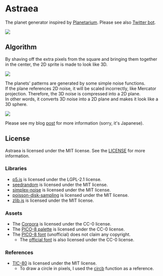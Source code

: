 # Astraea

The planet generator inspired by [Planetarium](https://managore.itch.io/planetarium). Please see also [Twitter bot](https://twitter.com/astraea_yk).

![](https://user-images.githubusercontent.com/59264002/81490997-a30c6d00-92c3-11ea-8263-d79388ff2dd6.png)

## Algorithm

By shaving off the extra pixels from the square and bringing them together in the center, the 2D sprite is made to look like 3D.

![](https://user-images.githubusercontent.com/59264002/81490999-a6075d80-92c3-11ea-999c-99a6f06e76b3.png)

The planets' patterns are generated by some simple noise functions.  
If the plane references 2D noise, it will be scaled incorrectly, like Mercator projection. Therefore, the 3D noise is compressed into a 2D plane.  
In other words, it converts 3D noise into a 2D plane and makes it look like a 3D sphere.

![](https://user-images.githubusercontent.com/59264002/81491000-a7d12100-92c3-11ea-9a43-158e6d914f3e.png)

Please see my blog [post](https://yurkth.hateblo.jp/entry/astraea-planet-generator) for more information (sorry, it's Japanese).

## License

Astraea is licensed under the MIT license. See the [LICENSE](https://github.com/yurkth/astraea/blob/master/LICENSE) for more information.

### Libraries

- [p5.js](https://github.com/processing/p5.js) is licensed under the LGPL-2.1 license.
- [seedrandom](https://github.com/davidbau/seedrandom) is licensed under the MIT license.
- [simplex-noise](https://github.com/jwagner/simplex-noise.js) is licensed under the MIT license.
- [poisson-disk-sampling](https://github.com/kchapelier/poisson-disk-sampling) is licensed under the MIT license.
- [zlib.js](https://github.com/imaya/zlib.js) is licensed under the MIT license.

### Assets

- The [Corpora](https://github.com/dariusk/corpora) is licensed under the CC-0 license.
- The [PICO-8 palette](https://www.lexaloffle.com/pico-8.php?page=faq) is licensed under the CC-0 license.
- The [PICO-8 font](https://www.lexaloffle.com/bbs/?tid=3760) (unofficial) does not claim any copyright.
  - The [official font](https://www.lexaloffle.com/pico-8.php?page=faq) is also licensed under the CC-0 license.

### References

- [TIC-80](https://github.com/nesbox/TIC-80) is licensed under the MIT license.
  - To draw a circle in pixels, I used the [circb](https://github.com/nesbox/TIC-80/blob/master/src/tic.c#L948-L961) function as a reference.

